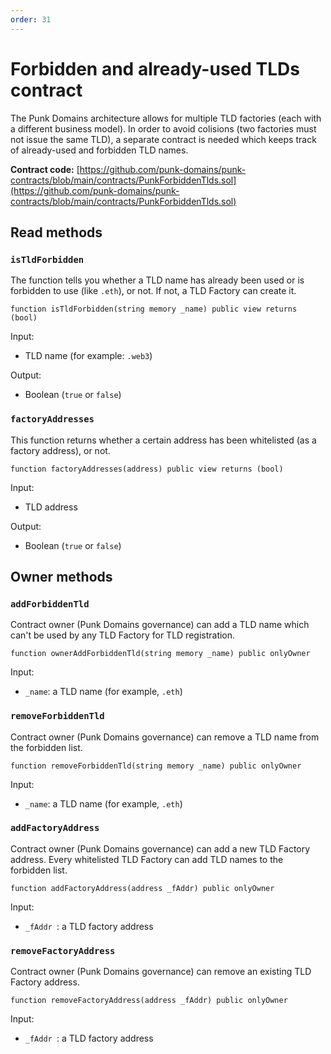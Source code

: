 ```yaml
---
order: 31
---
```


# Forbidden and already-used TLDs contract

The Punk Domains architecture allows for multiple TLD factories (each with a different business model). In order to avoid colisions (two factories must not issue the same TLD), a separate contract is needed which keeps track of already-used and forbidden TLD names.

**Contract code:** [https://github.com/punk-domains/punk-contracts/blob/main/contracts/PunkForbiddenTlds.sol](https://github.com/punk-domains/punk-contracts/blob/main/contracts/PunkForbiddenTlds.sol)

## Read methods

### `isTldForbidden`

The function tells you whether a TLD name has already been used or is forbidden to use (like `.eth`), or not. If not, a TLD Factory can create it.

```solidity
function isTldForbidden(string memory _name) public view returns (bool)
```

Input:

- TLD name (for example: `.web3`)

Output:

- Boolean (`true` or `false`)

### `factoryAddresses`

This function returns whether a certain address has been whitelisted (as a factory address), or not.

```solidity
function factoryAddresses(address) public view returns (bool)
```

Input:

- TLD address

Output:

- Boolean (`true` or `false`)

## Owner methods

### `addForbiddenTld`

Contract owner (Punk Domains governance) can add a TLD name which can't be used by any TLD Factory for TLD registration.

```solidity
function ownerAddForbiddenTld(string memory _name) public onlyOwner
```

Input:

- `_name`: a TLD name (for example, `.eth`)

### `removeForbiddenTld`

Contract owner (Punk Domains governance) can remove a TLD name from the forbidden list.

```solidity
function removeForbiddenTld(string memory _name) public onlyOwner
```

Input:

- `_name`: a TLD name (for example, `.eth`)

### `addFactoryAddress`

Contract owner (Punk Domains governance) can add a new TLD Factory address. Every whitelisted TLD Factory can add TLD names to the forbidden list.

```solidity
function addFactoryAddress(address _fAddr) public onlyOwner
```

Input:

- `_fAddr `: a TLD factory address

### `removeFactoryAddress`

Contract owner (Punk Domains governance) can remove an existing TLD Factory address.

```solidity
function removeFactoryAddress(address _fAddr) public onlyOwner
```

Input:

- `_fAddr `: a TLD factory address

